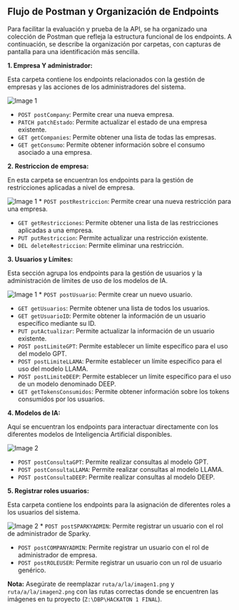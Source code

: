 ## Flujo de Postman y Organización de Endpoints

Para facilitar la evaluación y prueba de la API, se ha organizado una colección de Postman que refleja la estructura funcional de los endpoints. A continuación, se describe la organización por carpetas, con capturas de pantalla para una identificación más sencilla.

**1. Empresa Y administrador:**

Esta carpeta contiene los endpoints relacionados con la gestión de empresas y las acciones de los administradores del sistema.

![Image 1](Em)

* `POST postCompany`: Permite crear una nueva empresa.
* `PATCH patchEstado`: Permite actualizar el estado de una empresa existente.
* `GET getCompanies`: Permite obtener una lista de todas las empresas.
* `GET getConsumo`: Permite obtener información sobre el consumo asociado a una empresa.

**2. Restriccion de empresa:**

En esta carpeta se encuentran los endpoints para la gestión de restricciones aplicadas a nivel de empresa.

![Image 1](ruta/a/la/imagen1.png) * `POST postRestriccion`: Permite crear una nueva restricción para una empresa.
* `GET getRestricciones`: Permite obtener una lista de las restricciones aplicadas a una empresa.
* `PUT putRestriccion`: Permite actualizar una restricción existente.
* `DEL deleteRestriccion`: Permite eliminar una restricción.

**3. Usuarios y Límites:**

Esta sección agrupa los endpoints para la gestión de usuarios y la administración de límites de uso de los modelos de IA.

![Image 1](ruta/a/la/imagen1.png) * `POST postUsuario`: Permite crear un nuevo usuario.
* `GET getUsuarios`: Permite obtener una lista de todos los usuarios.
* `GET getUsuarioID`: Permite obtener la información de un usuario específico mediante su ID.
* `PUT putActualizar`: Permite actualizar la información de un usuario existente.
* `POST postLimiteGPT`: Permite establecer un límite específico para el uso del modelo GPT.
* `POST postLimiteLLAMA`: Permite establecer un límite específico para el uso del modelo LLAMA.
* `POST postLimiteDEEP`: Permite establecer un límite específico para el uso de un modelo denominado DEEP.
* `GET getTokensConsumidos`: Permite obtener información sobre los tokens consumidos por los usuarios.

**4. Modelos de IA:**

Aquí se encuentran los endpoints para interactuar directamente con los diferentes modelos de Inteligencia Artificial disponibles.

![Image 2](ruta/a/la/imagen2.png)

* `POST postConsultaGPT`: Permite realizar consultas al modelo GPT.
* `POST postConsultaLLAMA`: Permite realizar consultas al modelo LLAMA.
* `POST postConsultaDEEP`: Permite realizar consultas al modelo DEEP.

**5. Registrar roles usuarios:**

Esta carpeta contiene los endpoints para la asignación de diferentes roles a los usuarios del sistema.

![Image 2](ruta/a/la/imagen2.png) * `POST postSPARKYADMIN`: Permite registrar un usuario con el rol de administrador de Sparky.
* `POST postCOMPANYADMIN`: Permite registrar un usuario con el rol de administrador de empresa.
* `POST postROLEUSER`: Permite registrar un usuario con un rol de usuario genérico.

**Nota:** Asegúrate de reemplazar `ruta/a/la/imagen1.png` y `ruta/a/la/imagen2.png` con las rutas correctas donde se encuentren las imágenes en tu proyecto (`Z:\DBP\HACKATON 1 FINAL`).